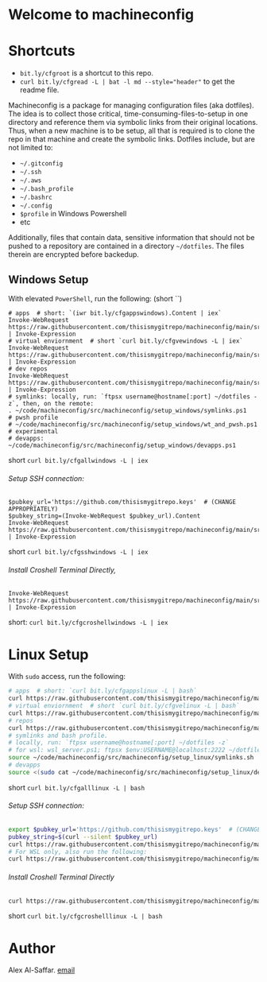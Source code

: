 
# Welcome to machineconfig

# Shortcuts
* `bit.ly/cfgroot` is a shortcut to this repo.
* `curl bit.ly/cfgread -L | bat -l md --style="header"` to get the readme file.

Machineconfig is a package for managing configuration files (aka dotfiles). The idea is to collect those critical, time-consuming-files-to-setup in one directory and reference them via symbolic links from their original locations. Thus, when a new machine is to be setup, all that is required is to clone the repo in that machine and create the symbolic links.
Dotfiles include, but are not limited to:
* `~/.gitconfig`
* `~/.ssh`
* `~/.aws`
* `~/.bash_profile`
* `~/.bashrc`
* `~/.config`
* `$profile` in Windows Powershell
* etc


Additionally, files that contain data, sensitive information that should not be pushed to a repository are contained in a directory `~/dotfiles`. The files therein are encrypted before backedup.


## Windows Setup
With elevated `PowerShell`, run the following: (short ``)
```shell
# apps  # short: `(iwr bit.ly/cfgappswindows).Content | iex`
Invoke-WebRequest https://raw.githubusercontent.com/thisismygitrepo/machineconfig/main/src/machineconfig/setup_windows/apps.ps1 | Invoke-Expression
# virtual enviornment  # short `curl bit.ly/cfgvewindows -L | iex`
Invoke-WebRequest https://raw.githubusercontent.com/thisismygitrepo/machineconfig/main/src/machineconfig/setup_windows/ve.ps1 | Invoke-Expression
# dev repos
Invoke-WebRequest https://raw.githubusercontent.com/thisismygitrepo/machineconfig/main/src/machineconfig/setup_windows/repos.ps1 | Invoke-Expression
# symlinks: locally, run: `ftpsx username@hostname[:port] ~/dotfiles -z`, then, on the remote:
. ~/code/machineconfig/src/machineconfig/setup_windows/symlinks.ps1
# pwsh profile
# ~/code/machineconfig/src/machineconfig/setup_windows/wt_and_pwsh.ps1  # experimental
# devapps:
~/code/machineconfig/src/machineconfig/setup_windows/devapps.ps1
```
short `curl bit.ly/cfgallwindows -L | iex`

###### Setup SSH connection:
```shell
$pubkey_url='https://github.com/thisismygitrepo.keys'  # (CHANGE APPROPRIATELY)
$pubkey_string=(Invoke-WebRequest $pubkey_url).Content
Invoke-WebRequest https://raw.githubusercontent.com/thisismygitrepo/machineconfig/main/src/machineconfig/setup_windows/openssh_all.ps1 | Invoke-Expression
```
short `curl bit.ly/cfgsshwindows -L | iex`

###### Install Croshell Terminal Directly,
```shell
Invoke-WebRequest https://raw.githubusercontent.com/thisismygitrepo/machineconfig/main/src/machineconfig/setup_windows/web_shortcuts/croshell.ps1 | Invoke-Expression
```
short: `curl bit.ly/cfgcroshellwindows -L | iex`

# Linux Setup
With `sudo` access, run the following:
```bash
# apps  # short: `curl bit.ly/cfgappslinux -L | bash`
curl https://raw.githubusercontent.com/thisismygitrepo/machineconfig/main/src/machineconfig/setup_linux/apps.sh | bash
# virtual enviornment  # short `curl bit.ly/cfgvelinux -L | bash`
curl https://raw.githubusercontent.com/thisismygitrepo/machineconfig/main/src/machineconfig/setup_linux/ve.sh | bash
# repos
curl https://raw.githubusercontent.com/thisismygitrepo/machineconfig/main/src/machineconfig/setup_linux/repos.sh | bash
# symlinks and bash profile.
# locally, run: `ftpsx username@hostname[:port] ~/dotfiles -z`
# for wsl: wsl_server.ps1; ftpsx $env:USERNAME@localhost:2222 ~/dotfiles -z # OR: ln -s /mnt/c/Users/$(whoami)/dotfiles ~/dotfiles
source ~/code/machineconfig/src/machineconfig/setup_linux/symlinks.sh  # requires sudo since it invloves chmod of dotfiles/.ssh, however sudo doesn't work with source. best to have sudo -s earlier.
# devapps
source <(sudo cat ~/code/machineconfig/src/machineconfig/setup_linux/devapps.sh)
```
short `curl bit.ly/cfgalllinux -L | bash`

###### Setup SSH connection:
```bash
export $pubkey_url='https://github.com/thisismygitrepo.keys'  # (CHANGE APPROPRIATELY)
pubkey_string=$(curl --silent $pubkey_url)
curl https://raw.githubusercontent.com/thisismygitrepo/machineconfig/main/src/machineconfig/setup_linux/openssh_all.sh | sudo bash
# For WSL only, also run the following:
curl https://raw.githubusercontent.com/thisismygitrepo/machineconfig/main/src/machineconfig/setup_linux/openssh_wsl.sh | sudo bash  
```

###### Install Croshell Terminal Directly
```bash
curl https://raw.githubusercontent.com/thisismygitrepo/machineconfig/main/src/machineconfig/setup_linux/web_shortcuts/croshell.sh | sudo bash
```
short `curl bit.ly/cfgcroshelllinux -L | bash`


# Author
Alex Al-Saffar. [email](mailto:programmer@usa.com)

